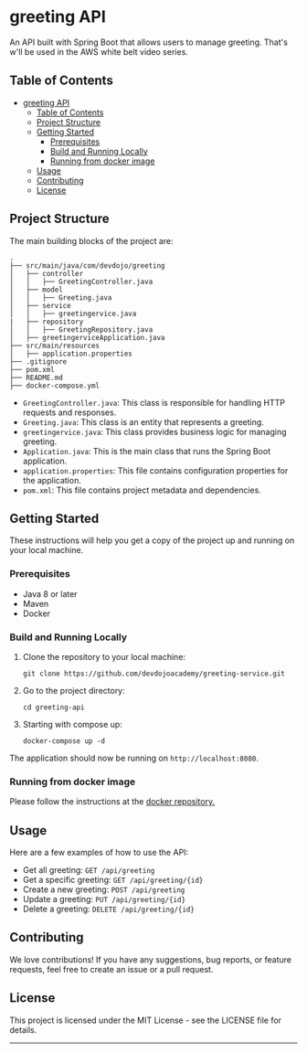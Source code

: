 # greeting API
An API built with Spring Boot that allows users to manage greeting. That's w'll be used in the AWS white belt video series.

## Table of Contents
- [greeting API](#greeting-api)
  - [Table of Contents](#table-of-contents)
  - [Project Structure](#project-structure)
  - [Getting Started](#getting-started)
    - [Prerequisites](#prerequisites)
    - [Build and Running Locally](#build-and-running-locally)
    - [Running from docker image](#running-from-docker-image)
  - [Usage](#usage)
  - [Contributing](#contributing)
  - [License](#license)

## Project Structure
The main building blocks of the project are:

```
.
├── src/main/java/com/devdojo/greeting
│   ├── controller
│   │   ├── GreetingController.java
│   ├── model
│   │   ├── Greeting.java
│   ├── service
│   │   ├── greetingervice.java
|   ├── repository
│   │   ├── GreetingRepository.java
│   ├── greetingerviceApplication.java
├── src/main/resources
│   ├── application.properties
├── .gitignore
├── pom.xml
├── README.md
├── docker-compose.yml
```

- `GreetingController.java`: This class is responsible for handling HTTP requests and responses.
- `Greeting.java`: This class is an entity that represents a greeting.
- `greetingervice.java`: This class provides business logic for managing greeting.
- `Application.java`: This is the main class that runs the Spring Boot application.
- `application.properties`: This file contains configuration properties for the application.
- `pom.xml`: This file contains project metadata and dependencies.

## Getting Started
These instructions will help you get a copy of the project up and running on your local machine.

### Prerequisites
- Java 8 or later
- Maven
- Docker

### Build and Running Locally
1. Clone the repository to your local machine:
    ```
    git clone https://github.com/devdojoacademy/greeting-service.git
    ```
2. Go to the project directory:
    ```
    cd greeting-api
    ```
3. Starting with compose up:
    ```
    docker-compose up -d
    ```

The application should now be running on `http://localhost:8080`.

### Running from docker image
Please follow the instructions at the [docker repository.](https://hub.docker.com/r/brnnai/greeting-service)

## Usage
Here are a few examples of how to use the API:

- Get all greeting: `GET /api/greeting`
- Get a specific greeting: `GET /api/greeting/{id}`
- Create a new greeting: `POST /api/greeting`
- Update a greeting: `PUT /api/greeting/{id}`
- Delete a greeting: `DELETE /api/greeting/{id}`

## Contributing
We love contributions! If you have any suggestions, bug reports, or feature requests, feel free to create an issue or a pull request.

## License
This project is licensed under the MIT License - see the LICENSE file for details.

---